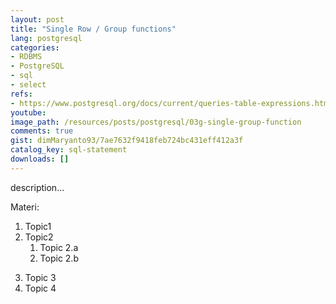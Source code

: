 ```yaml
---
layout: post
title: "Single Row / Group functions"
lang: postgresql
categories:
- RDBMS
- PostgreSQL
- sql
- select
refs: 
- https://www.postgresql.org/docs/current/queries-table-expressions.html#QUERIES-GROUP
youtube: 
image_path: /resources/posts/postgresql/03g-single-group-function
comments: true
gist: dimMaryanto93/7ae7632f9418feb724bc431eff412a3f
catalog_key: sql-statement
downloads: []
---
```



description...

Materi: 

1. Topic1
2. Topic2
    1. Topic 2.a
    2. Topic 2.b
<!--more-->
3. Topic 3
4. Topic 4